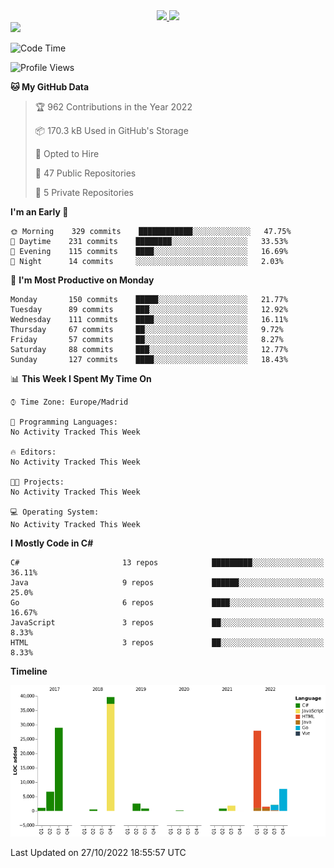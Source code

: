 <div align="center">
  <a href="https://github.com/arielsrv">
    <img height="180em" src="https://github-readme-stats.vercel.app/api?username=arielsrv&show_icons=true&theme=radical&include_all_commits=true&count_private=true"/>
    <img height="180em" src="https://github-readme-stats.vercel.app/api/top-langs/?username=arielsrv&layout=compact&langs_count=7&theme=radical"/>
</div>

<div>
  <a href="https://www.linkedin.com/in/arielpineiro/" target="_blank"><img src="https://img.shields.io/badge/-LinkedIn-%230077B5?style=for-the-badge&logo=linkedin&logoColor=white" target="_blank"></a>
</div>

<!--START_SECTION:waka-->
![Code Time](http://img.shields.io/badge/Code%20Time-0%20secs-blue)

![Profile Views](http://img.shields.io/badge/Profile%20Views-8-blue)

**🐱 My GitHub Data** 

> 🏆 962 Contributions in the Year 2022
 > 
> 📦 170.3 kB Used in GitHub's Storage 
 > 
> 💼 Opted to Hire
 > 
> 📜 47 Public Repositories 
 > 
> 🔑 5 Private Repositories  
 > 
**I'm an Early 🐤** 

```text
🌞 Morning    329 commits    ████████████░░░░░░░░░░░░░   47.75% 
🌆 Daytime    231 commits    ████████░░░░░░░░░░░░░░░░░   33.53% 
🌃 Evening    115 commits    ████░░░░░░░░░░░░░░░░░░░░░   16.69% 
🌙 Night      14 commits     ░░░░░░░░░░░░░░░░░░░░░░░░░   2.03%

```
📅 **I'm Most Productive on Monday** 

```text
Monday       150 commits    █████░░░░░░░░░░░░░░░░░░░░   21.77% 
Tuesday      89 commits     ███░░░░░░░░░░░░░░░░░░░░░░   12.92% 
Wednesday    111 commits    ████░░░░░░░░░░░░░░░░░░░░░   16.11% 
Thursday     67 commits     ██░░░░░░░░░░░░░░░░░░░░░░░   9.72% 
Friday       57 commits     ██░░░░░░░░░░░░░░░░░░░░░░░   8.27% 
Saturday     88 commits     ███░░░░░░░░░░░░░░░░░░░░░░   12.77% 
Sunday       127 commits    ████░░░░░░░░░░░░░░░░░░░░░   18.43%

```


📊 **This Week I Spent My Time On** 

```text
⌚︎ Time Zone: Europe/Madrid

💬 Programming Languages: 
No Activity Tracked This Week

🔥 Editors: 
No Activity Tracked This Week

🐱‍💻 Projects: 
No Activity Tracked This Week

💻 Operating System: 
No Activity Tracked This Week

```

**I Mostly Code in C#** 

```text
C#                       13 repos            █████████░░░░░░░░░░░░░░░░   36.11% 
Java                     9 repos             ██████░░░░░░░░░░░░░░░░░░░   25.0% 
Go                       6 repos             ████░░░░░░░░░░░░░░░░░░░░░   16.67% 
JavaScript               3 repos             ██░░░░░░░░░░░░░░░░░░░░░░░   8.33% 
HTML                     3 repos             ██░░░░░░░░░░░░░░░░░░░░░░░   8.33%

```


**Timeline**

![Chart not found](https://raw.githubusercontent.com/arielsrv/arielsrv/main/charts/bar_graph.png) 


 Last Updated on 27/10/2022 18:55:57 UTC
<!--END_SECTION:waka-->
